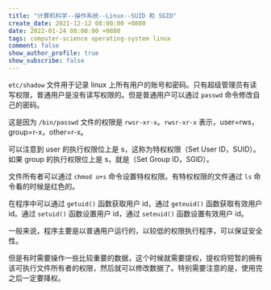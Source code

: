 ```yaml
---
title: "计算机科学--操作系统--Linux--SUID 和 SGID"
create_date: 2021-12-12 08:00:00 +0800
date: 2022-01-24 08:00:00 +0800
tags: computer-science operating-system linux
comment: false
show_author_profile: true
show_subscribe: false
---
```


`etc/shadow` 文件用于记录 linux 上所有用户的账号和密码。只有超级管理员有读写权限，普通用户是没有读写权限的。但是普通用户可以通过 `passwd` 命令修改自己的密码。

这是因为 `/bin/passwd` 文件的权限是 `rwsr-xr-x`。`rwsr-xr-x` 表示，user=rws，group=r-x，other=r-x。

可以注意到 user 的执行权限位上是 s，这称为特权权限（Set User ID，SUID）。如果 group 的执行权限位上是 s，就是（Set Group ID，SGID）。

文件所有者可以通过 `chmod u+s` 命令设置特权权限。有特权权限的文件通过 `ls` 命令看的时候是红色的。

在程序中可以通过 `getuid()` 函数获取用户 id，通过 `geteuid()` 函数获取有效用户 id。通过 `setuid()` 函数设置用户 id，通过 `seteuid()` 函数设置有效用户 id。

一般来说，程序主要是以普通用户运行的，以较低的权限执行程序，可以保证安全性。

但是有时需要操作一些比较重要的数据，这个时候就需要提权，提权将短暂的拥有该可执行文件所有者的权限，然后就可以修改数据了。特别需要注意的是，使用完之后一定要降权。
